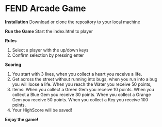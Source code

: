 FEND Arcade Game
===============================

**Installation**
Download or clone the repository to your local machine

**Run the Game**
Start the index.html to player

**Rules**
1. Select a player with the up/down keys
2. Confirm selection by pressing enter

**Scoring**
1. You start with 3 lives, when you collect a heart you receive a life.
2. Get across the street without running into bugs, when you run into a bug you will loose a life. When you reach the Water you receive 50 points,
3. Items: When you collect a Green Gem you receive 10 points.
          When you collect a Blue Gem you receive 30 points.
          When you collect a Orange Gem you receive 50 points.
          When you collect a Key you receive 100 points.
4. Your HighScore will be saved!

**Enjoy the game!**
